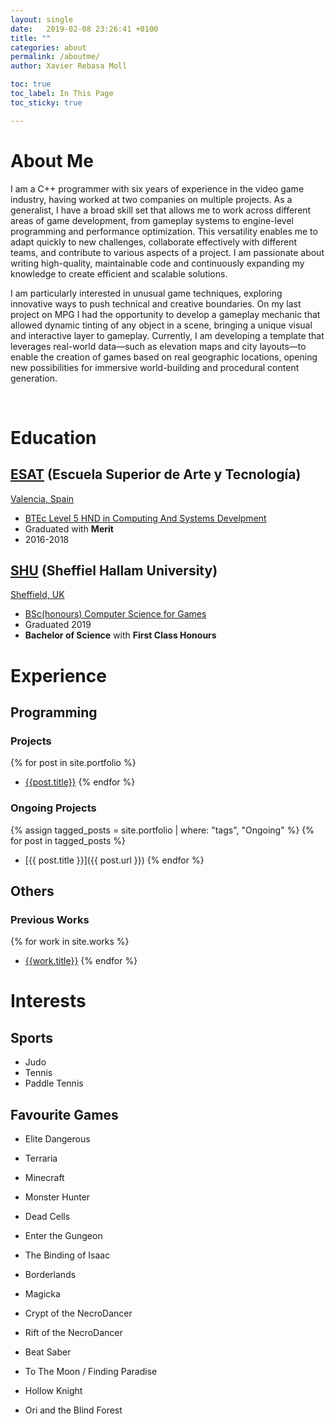 ```yaml
---
layout: single
date:   2019-02-08 23:26:41 +0100
title: ""
categories: about
permalink: /aboutme/
author: Xavier Rebasa Moll

toc: true
toc_label: In This Page
toc_sticky: true

---
```


# About Me
<!--<font style="opacity: 0.7" size= "3">-->

I am a C++ programmer with six years of experience in the video game industry, having worked at two companies on multiple projects. As a generalist, I have a broad skill set that allows me to work across different areas of game development, from gameplay systems to engine-level programming and performance optimization. This versatility enables me to adapt quickly to new challenges, collaborate effectively with different teams, and contribute to various aspects of a project. I am passionate about writing high-quality, maintainable code and continuously expanding my knowledge to create efficient and scalable solutions.

I am particularly interested in unusual game techniques, exploring innovative ways to push technical and creative boundaries. On my last project on MPG I had the opportunity to develop a gameplay mechanic that allowed dynamic tinting of any object in a scene, bringing a unique visual and interactive layer to gameplay. Currently, I am developing a template that leverages real-world data—such as elevation maps and city layouts—to enable the creation of games based on real geographic locations, opening new possibilities for immersive world-building and procedural content generation.

<!--</font>-->
<br>

# Education

## [ESAT](https://www.esat.es/) (Escuela Superior de Arte y Tecnología)
<a href="https://www.google.com/maps/place/ESAT+-+Escuela+Superior+de+Arte+y+Tecnolog%C3%ADa/@39.4778271,-0.3754507,17z/data=!3m1!4b1!4m5!3m4!1s0xd6048ad1c6e6aef:0x3f3bd8ce9722b1f3!8m2!3d39.477823!4d-0.373262"><i class= "fas fa-fw fa-map-marker-alt" aria-hidden="true"></i> Valencia, Spain</a>
- [BTEc Level 5 HND in Computing And Systems Develpment](https://www.esat.es/estudios/carreras/carrera-programacion-videojuegos/)
- Graduated with **Merit** 
- 2016-2018

## [SHU](https://www.shu.ac.uk/) (Sheffiel Hallam University)
<a href="https://www.google.com/maps/place/Sheffield+Hallam+University/@53.3782423,-1.4680749,17z/data=!3m1!4b1!4m5!3m4!1s0x487982831b2243e9:0x37add1086f57be4f!8m2!3d53.3782391!4d-1.4658862" ><i class= "fas fa-fw fa-map-marker-alt" aria-hidden="true"></i> Sheffield, UK</a>
- [BSc(honours) Computer Science for Games](https://www.shu.ac.uk/courses/computing/bsc-honours-computer-science-for-games/full-time/2019)
- Graduated 2019
- **Bachelor of Science** with **First Class Honours**


# Experience
## Programming

### Projects

  {% for post in site.portfolio %}
  - [{{post.title}}]({{post.url}})
  {% endfor %}

### Ongoing Projects

{% assign tagged_posts = site.portfolio | where: "tags", "Ongoing" %}
{% for post in tagged_posts %}
- [{{ post.title }}]({{ post.url }})
{% endfor %}

## Others

### Previous Works

  {% for work in site.works %}
  - [{{work.title}}]({{work.url}})
  {% endfor %}

# Interests

## Sports

- Judo
- Tennis
- Paddle Tennis

## Favourite Games

- Elite Dangerous
- Terraria
- Minecraft
- Monster Hunter

- Dead Cells
- Enter the Gungeon
- The Binding of Isaac

- Borderlands
- Magicka

- Crypt of the NecroDancer
- Rift of the NecroDancer
- Beat Saber
- To The Moon / Finding Paradise

- Hollow Knight
- Ori and the Blind Forest